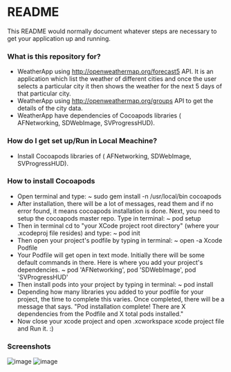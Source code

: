 # README #

This README would normally document whatever steps are necessary to get your application up and running.

### What is this repository for? ###
* WeatherApp using http://openweathermap.org/forecast5 API. It is an application which list the weather of different cities and once the user selects a particular city it then shows the weather for the next 5 days of that particular city.
* WeatherApp using http://openweathermap.org/groups API to get the details of the city data.
* WeatherApp have dependencies of Cocoapods libraries ( AFNetworking, SDWebImage, SVProgressHUD).


### How do I get set up/Run in Local Meachine? ###

* Install Cocoapods libraries of ( AFNetworking, SDWebImage, SVProgressHUD).

### How to install Cocoapods ###
* Open terminal and type:
 ~ sudo gem install -n /usr/local/bin cocoapods
 * After installation, there will be a lot of messages, read them and if no error found, it means cocoapods installation is done. Next, you need to setup the cocoapods master repo. Type in terminal:
 ~ pod setup 
 * Then in terminal cd to "your XCode project root directory" (where your .xcodeproj file resides) and type:
 ~ pod init
 * Then open your project's podfile by typing in terminal: 
 ~ open -a Xcode Podfile
 * Your Podfile will get open in text mode. Initially there will be some default commands in there. Here is where you add your project's dependencies. 
 ~ pod 'AFNetworking', pod 'SDWebImage', pod 'SVProgressHUD'
 * Then install pods into your project by typing in terminal:
 ~ pod install
 * Depending how many libraries you added to your podfile for your project, the time to complete this varies. Once completed, there will be a message that says.
 "Pod installation complete! There are X dependencies from the Podfile and X total pods installed."
 * Now close your xcode project and open .xcworkspace xcode project file and Run it. :)
 
### Screenshots ###
![image](Screen1.png)
![image](Screen2.png)


